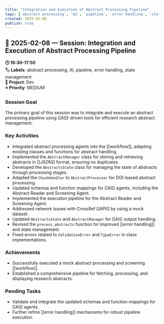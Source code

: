 ```yaml
---
title: "Integration and Execution of Abstract Processing Pipeline"
tags: ['abstract processing', 'AI', 'pipeline', 'error handling', 'state management']
created: 2025-02-08
publish: true
---
```


## 📅 2025-02-08 — Session: Integration and Execution of Abstract Processing Pipeline

**🕒 16:30–17:50**  
**🏷️ Labels**: abstract processing, AI, pipeline, error handling, state management  
**📂 Project**: Dev  
**⭐ Priority**: MEDIUM  


### Session Goal
The primary goal of this session was to integrate and execute an abstract processing pipeline using [[AI]]-driven tools for efficient research abstract management.

### Key Activities
- Integrated abstract processing agents into the [[workflow]], adapting existing classes and functions for abstract handling.
- Implemented the `AbstractManager` class for storing and retrieving abstracts in [[JSON]] format, ensuring no duplicates.
- Developed the `AbstractsState` class for managing the state of abstracts through processing stages.
- Adapted the `ChunkHandler` to `AbstractProcessor` for DOI-based abstract processing.
- Updated schemas and function mappings for [[AI]] agents, including the Abstract Reader and Screening Agent.
- Implemented the execution pipeline for the Abstract Reader and Screening Agent.
- Addressed network issues with CrossRef [[API]] by using a mock dataset.
- Updated `AbstractsState` and `AbstractManager` for [[AI]] output handling.
- Revised the `process_abstracts` function for improved [[error handling]] and state management.
- Fixed errors related to `ValidationError` and `TypeError` in class implementations.

### Achievements
- Successfully executed a mock abstract processing and screening [[workflow]].
- Established a comprehensive pipeline for fetching, processing, and displaying research abstracts.

### Pending Tasks
- Validate and integrate the updated schemas and function mappings for [[AI]] agents.
- Further refine [[error handling]] mechanisms for robust pipeline execution.
